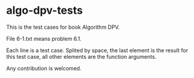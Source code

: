 # algo-dpv-tests

This is the test cases for book Algorithm DPV.

File 6-1.txt means problem 6.1.

Each line is a test case. Splited by space, the last element is the result for this test case, all other elements are the function arguments.

Any contribution is welcomed.
